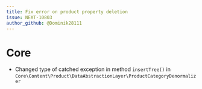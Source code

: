 ```yaml
---
title: Fix error on product property deletion
issue: NEXT-10803
author_github: @Dominik28111
---
```

# Core
* Changed type of catched exception in method `insertTree()` in `Core\Content\Product\DataAbstractionLayer\ProductCategoryDenormalizer`
